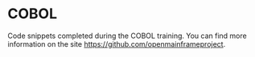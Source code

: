 # COBOL
Code snippets completed during the COBOL training. You can find more information on the site https://github.com/openmainframeproject.
